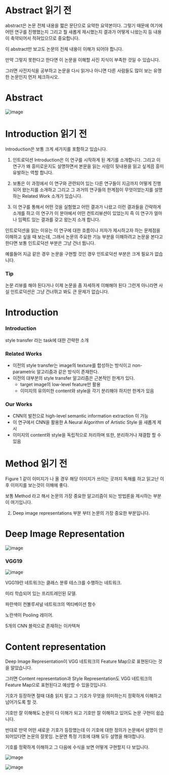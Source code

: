 # Abstract 읽기 전

abstract은 논문 전체 내용을 짧은 문단으로 요약한 요약본이다. 
그렇기 때문에 여기에 어떤 연구를 진행했는지 그리고 뭘 새롭게 제시했는지 결과가 어떻게 나왔는지 등 내용이 축약되어서 적혀있으므로 중요합니다. 

이 abstract만 보고도 논문의 전체 내용이 이해가 되어야 합니다. 

만약 그렇지 못한다고 한다면 이 논문을 이해할 사진 지식이 부족한 것일 수 있습니다.

그러면 사전지식을 공부하고 논문을 다시 읽거나 아니면 다른 사람들도 많이 보는 유명한 논문인지 먼저 체크하시오.

# Abstract
![image](https://github.com/user-attachments/assets/883aaa3e-eb94-4ce6-9358-74efcf2c3bf5)

# Introduction 읽기 전

Introduction은 보통 크게 세가지를 포함하고 있습니다.

1. 인트로덕션 Introduction은 이 연구를 시작하게 된 계기를 소개합니다. 그리고 이 연구가 왜 흥미로운지도 설명하면서 본문을 읽는 사람이 뒷내용을 읽고 싶게끔 흥미 유발하는 역할 합니다.

2.  보통은 이 과정에서 이 연구와 관련되어 있는 다른 연구들이 지금까지 어떻게 진행되어 왔는지를 소개하고 그리고 그 과거의 연구들의 한계점이 무엇이었는지를 설명하는 Related Work 소개가 있습니다.

3.  이 연구를 통해서 어떤 것을 실험했고 어떤 결과가 나왔고 이런 결과들을 간략하게 소개를 하고 이 연구가 이 분야에서 어떤 컨트리뷰션이 있었는지 즉 이 연구가 얼마나 임팩트 있는 결과를 갖고 왔는지 소개 합니다.

인트로덕션을 읽는 이유는 이 연구에 대한 흐름이나 저자가 제시하고자 하는 문제점을 이해하고 싶을 때 보는데, 그래서 논문의 주요한 기능 부분을 이해하려고 논문을 본다고 한다면 보통 인트로덕션 부분은 그냥 건너 뜁니다. 

예를들어 지금 같은 경우 논문을 구현할 것인 경우 인트로덕션 부분은 크게 필요가 없습니다. 

### Tip

논문 리뷰를 해야 된다거나 이제 논문을 좀 자세하게 이해해야 된다 그런게 아니라면 사실 인트로덕션은 그냥 건너뛰고 봐도 큰 문제가 없습니다. 

# Introduction

### Introduction
style transfer 라는 task에 대한 간략한 소개
### Related Works
- 이전의 style transfer는 image의 texture를 합성하는 방식이고 non-parametric 알고리즘과 같은 방식이 존재한다.
- 이전의 대부분의 style transfer 알고리즘은 근본적인 한계가 있다.
  - target image의 low-level feature만 활용
  - 이미지의 유의미한 content와 style을 각기 분리해야 하지만 한계가 있음
### Our Works
- CNN의 발전으로 high-level semantic information extraction 이 가능
- 이 연구에서 CNN을 활용한 A Neural Algorithm of Artistic Style 을 새롭게 제시
- 이미지의 content와 style을 독립적으로 처리하며 또한, 분리하거나 재결합 할 수 있음

# Method 읽기 전

Figure 1 같이 이미지가 나 올 경우 해당 이미지가 쓰이는 곳까지 독해를 하고 읽고난 이후 이미지를 보는것이 이해에 좋다.

보통 Method 라고 해서 논문의 가장 중요한 알고리즘이 되는 방법론을 제시하는 부분이 여기입니다. 

2. Deep image representations 부분 부터 논문의 가장 중요한 부분입니다.

# Deep Image Representation

![image](https://github.com/user-attachments/assets/75b41881-e33d-4314-95a8-733dc05e32d4)

### VGG19
![image](https://github.com/user-attachments/assets/ddcbe245-d40e-4d55-b17a-feb83a5db4d1)

VGG19란 네트워크는 클래스 분류 테스크를 수행하는 네트워크.

미리 학습되어 있는 프리트레인된 모델. 

파란색이 컨볼루셔널 네트워크의 엑티베이션 함수

노란색이 Pooling 레이어.

5개의 CNN 블럭으로 존재하는 이카텍쳐


# Content representation

Deep Image Representation이 VGG 네트워크의 Feature Map으로 표현된다는 것을 알았습니다.

그러면 Content representation과 Style Representation도 VGG 네트워크의 Feature Map으로 표현된다고 예상할 수 있을것입니다.

기호가 등장하면 절때 대충 읽지 말고 그 기호가 무엇을 의미하는지 정확하게 이해하고 넘어가도록 할 것.

기호만 잘 이해해도 논문이 다 이해가 되고 기호만 잘 이해하고 있어도 논문 구현이 쉽습니다. 

반대로 만약 어떤 새로운 기호가 등장했는데 이 기호에 대한 정의가 논문에서 설명이 안 되어있다면 논문의 잘못임. 논문엔 특정 기호에 대해 모두 설명을 해야합니다. 

기호를 정확하게 이해하고 그 다음에 수식을 보면 어떻게 구현할지 다 보입니다.

![image](https://github.com/user-attachments/assets/0a9d42fe-2e53-430f-a3d3-d85d9c7519ad)

![image](https://github.com/user-attachments/assets/7cb99a8c-9042-4bbd-8f95-1f15386cac93)
